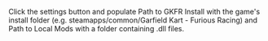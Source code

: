 Click the settings button and populate Path to GKFR Install with the game's install folder (e.g. steamapps/common/Garfield Kart - Furious Racing) and Path to Local Mods with a folder containing .dll files.
